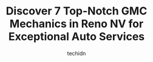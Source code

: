 ---
layout: ampstory
image: https://images.unsplash.com/photo-1594502225401-a9eab8b405dd?ixlib=rb-4.0.3&ixid=MnwxMjA3fDB8MHxwaG90by1wYWdlfHx8fGVufDB8fHx8&auto=format&fit=crop&w=640&h=853&q=80
author: techidn
featured: false
description: When it comes to maintaining and repairing your vehicle in Reno NV, USA, you deserve nothing but the best. Thats why the 7 best GMC Mechanic in the area are here to offer their expertise, e
title: Discover 7 Top-Notch GMC Mechanics in Reno NV for Exceptional Auto Services
cover:
   title: Discover 7 Top-Notch GMC Mechanics in Reno NV for Exceptional Auto Services
   subtitle: Rickpate
   background: https://images.unsplash.com/photo-1594502225401-a9eab8b405dd?ixlib=rb-4.0.3&ixid=MnwxMjA3fDB8MHxwaG90by1wYWdlfHx8fGVufDB8fHx8&auto=format&fit=crop&w=640&h=853&q=80

pages: 
 - layout: thirds
   top: <h1>#1 Gregs Garage</h1>
   bottom: "<p>My car completely died and I had to have it towed to Gregs Garage. They very kindly and willingly accepted it without me there and allowed the tow truck driver to drop</p>"
   background: https://www.knot35.com/toplist/wp-content/uploads/2023/06/best-gmc-mechanic-1-in-reno-nv-1685833666.jpeg
   backgroundblur: true
 - layout: thirds
   top: <h1>#2 CoAuto</h1>
   bottom: "<p>2155 Dickerson Rd, Reno, NV 89503, United States</p>"
   background: https://www.knot35.com/toplist/wp-content/uploads/2023/06/best-gmc-mechanic-2-in-reno-nv-1685833667.jpeg
   cta:
      link: https://www.knot35.com/toplist/discover-7-top-notch-gmc-mechanics-in-reno-nv-for-exceptional-auto-services/
      text: Discover 7 Top-Notch GMC Mechanics in Reno NV for Exceptional Auto Services
 - layout: thirds
   top: <h1>#3 Automotion</h1>
   bottom: "<p>225 Telegraph St, Reno, NV 89502, United States</p>"
   background: https://www.knot35.com/toplist/wp-content/uploads/2023/06/best-gmc-mechanic-3-in-reno-nv-1685833667.jpeg
   cta:
      link: https://www.knot35.com/toplist/discover-7-top-notch-gmc-mechanics-in-reno-nv-for-exceptional-auto-services/
      text: Discover 7 Top-Notch GMC Mechanics in Reno NV for Exceptional Auto Services
 - layout: thirds
   top: <h1>#4 The Auto Hospital</h1>
   bottom: "<p>890 Gentry Way, Reno, NV 89502, United States</p>"
   background: https://images.unsplash.com/photo-1567360425618-1594206637d2?ixlib=rb-4.0.3&ixid=MnwxMjA3fDB8MHxwaG90by1wYWdlfHx8fGVufDB8fHx8&auto=format&fit=crop&w=640&h=853&q=80
   cta:
      link: https://www.knot35.com/toplist/discover-7-top-notch-gmc-mechanics-in-reno-nv-for-exceptional-auto-services/
      text: Discover 7 Top-Notch GMC Mechanics in Reno NV for Exceptional Auto Services
 - layout: thirds
   top: <h1>#5 Nevada Auto Diagnostics</h1>
   bottom: "<p>5425 Louie Ln, Reno, NV 89511, United States</p>"
   background: https://images.unsplash.com/photo-1618556658017-fd9c732d1360?ixlib=rb-4.0.3&ixid=MnwxMjA3fDB8MHxwaG90by1wYWdlfHx8fGVufDB8fHx8&auto=format&fit=crop&w=640&h=853&q=80
   cta:
      link: https://www.knot35.com/toplist/discover-7-top-notch-gmc-mechanics-in-reno-nv-for-exceptional-auto-services/
      text: Discover 7 Top-Notch GMC Mechanics in Reno NV for Exceptional Auto Services
 - layout: thirds
   top: <h1>#6 Hi Tech Automotive</h1>
   bottom: "<p>100 Gentry Way B1, Reno, NV 89502, United States</p>"
   background: https://images.unsplash.com/photo-1546497974-b213c9efb599?ixlib=rb-4.0.3&ixid=MnwxMjA3fDB8MHxwaG90by1wYWdlfHx8fGVufDB8fHx8&auto=format&fit=crop&w=640&h=853&q=80
   cta:
      link: https://www.knot35.com/toplist/discover-7-top-notch-gmc-mechanics-in-reno-nv-for-exceptional-auto-services/
      text: Discover 7 Top-Notch GMC Mechanics in Reno NV for Exceptional Auto Services
 - layout: thirds
   top: <h1>#7 Ricks Total Car Care</h1>
   bottom: "<p>2825 Kietzke Ln #3, Reno, NV 89502, United States</p>"
   background: https://images.unsplash.com/photo-1533735380053-eb8d0759b24a?ixlib=rb-4.0.3&ixid=MnwxMjA3fDB8MHxwaG90by1wYWdlfHx8fGVufDB8fHx8&auto=format&fit=crop&w=640&h=853&q=80
   cta:
      link: https://www.knot35.com/toplist/discover-7-top-notch-gmc-mechanics-in-reno-nv-for-exceptional-auto-services/
      text: Discover 7 Top-Notch GMC Mechanics in Reno NV for Exceptional Auto Services
 - layout: thirds
   middle: Continue reading...
   background: https://images.unsplash.com/photo-1522441815192-d9f04eb0615c?ixlib=rb-4.0.3&ixid=MnwxMjA3fDB8MHxwaG90by1wYWdlfHx8fGVufDB8fHx8&auto=format&fit=crop&w=640&h=853&q=80
   cta:
      link: https://www.knot35.com/toplist/discover-7-top-notch-gmc-mechanics-in-reno-nv-for-exceptional-auto-services/
      text: Discover 7 Top-Notch GMC Mechanics in Reno NV for Exceptional Auto Services
      
---